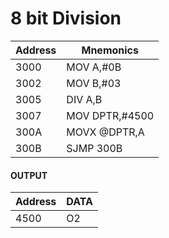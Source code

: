 # 8 bit Division

| Address | Mnemonics |
| --------|-----------|
3000 | MOV A,#0B
3002 | MOV B,#03
3005| DIV A,B
3007|MOV DPTR,#4500
300A|MOVX @DPTR,A
300B|SJMP 300B

#### OUTPUT

| Address | DATA |
| --------|-----------|
4500 | O2